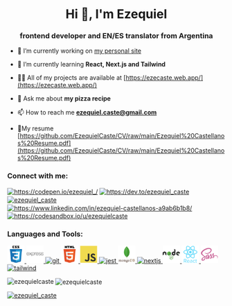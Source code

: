 <h1 align="center">Hi 👋, I'm Ezequiel</h1>
<h3 align="center">frontend developer and EN/ES translator from Argentina</h3>

- 🔭 I’m currently working on [my personal site](https://github.com/EzequielCaste/personal-site)

- 🌱 I’m currently learning **React, Next.js and Tailwind**

- 👨‍💻 All of my projects are available at [https://ezecaste.web.app/](https://ezecaste.web.app/)

- 💬 Ask me about **my pizza recipe**

- 📫 How to reach me **ezequiel.caste@gmail.com**

- 📄My resume [https://github.com/EzequielCaste/CV/raw/main/Ezequiel%20Castellanos%20Resume.pdf](https://github.com/EzequielCaste/CV/raw/main/Ezequiel%20Castellanos%20Resume.pdf)

<h3 align="left">Connect with me:</h3>
<p align="left">
<a href="https://codepen.io/https://codepen.io/ezequiel_/" target="blank"><img align="center" src="https://cdn.jsdelivr.net/npm/simple-icons@3.0.1/icons/codepen.svg" alt="https://codepen.io/ezequiel_/" height="30" width="40" /></a>
<a href="https://dev.to/https://dev.to/ezequiel_caste" target="blank"><img align="center" src="https://cdn.jsdelivr.net/npm/simple-icons@3.0.1/icons/dev-dot-to.svg" alt="https://dev.to/ezequiel_caste" height="30" width="40" /></a>
<a href="https://twitter.com/ezequiel_caste" target="blank"><img align="center" src="https://cdn.jsdelivr.net/npm/simple-icons@3.0.1/icons/twitter.svg" alt="ezequiel_caste" height="30" width="40" /></a>
<a href="https://linkedin.com/in/https://www.linkedin.com/in/ezequiel-castellanos-a9ab6b1b8/" target="blank"><img align="center" src="https://cdn.jsdelivr.net/npm/simple-icons@3.0.1/icons/linkedin.svg" alt="https://www.linkedin.com/in/ezequiel-castellanos-a9ab6b1b8/" height="30" width="40" /></a>
<a href="https://codesandbox.com/https://codesandbox.io/u/ezequielcaste" target="blank"><img align="center" src="https://cdn.jsdelivr.net/npm/simple-icons@3.0.1/icons/codesandbox.svg" alt="https://codesandbox.io/u/ezequielcaste" height="30" width="40" /></a>
</p>

<h3 align="left">Languages and Tools:</h3>
<p align="left"> <a href="https://www.w3schools.com/css/" target="_blank"> <img src="https://raw.githubusercontent.com/devicons/devicon/master/icons/css3/css3-original-wordmark.svg" alt="css3" width="40" height="40"/> </a> <a href="https://expressjs.com" target="_blank"> <img src="https://raw.githubusercontent.com/devicons/devicon/master/icons/express/express-original-wordmark.svg" alt="express" width="40" height="40"/> </a> <a href="https://git-scm.com/" target="_blank"> <img src="https://www.vectorlogo.zone/logos/git-scm/git-scm-icon.svg" alt="git" width="40" height="40"/> </a> <a href="https://www.w3.org/html/" target="_blank"> <img src="https://raw.githubusercontent.com/devicons/devicon/master/icons/html5/html5-original-wordmark.svg" alt="html5" width="40" height="40"/> </a> <a href="https://developer.mozilla.org/en-US/docs/Web/JavaScript" target="_blank"> <img src="https://raw.githubusercontent.com/devicons/devicon/master/icons/javascript/javascript-original.svg" alt="javascript" width="40" height="40"/> </a> <a href="https://jestjs.io" target="_blank"> <img src="https://www.vectorlogo.zone/logos/jestjsio/jestjsio-icon.svg" alt="jest" width="40" height="40"/> </a> <a href="https://www.mongodb.com/" target="_blank"> <img src="https://raw.githubusercontent.com/devicons/devicon/master/icons/mongodb/mongodb-original-wordmark.svg" alt="mongodb" width="40" height="40"/> </a> <a href="https://nextjs.org/" target="_blank"> <img src="https://cdn.worldvectorlogo.com/logos/nextjs-3.svg" alt="nextjs" width="40" height="40"/> </a> <a href="https://nodejs.org" target="_blank"> <img src="https://raw.githubusercontent.com/devicons/devicon/master/icons/nodejs/nodejs-original-wordmark.svg" alt="nodejs" width="40" height="40"/> </a> <a href="https://reactjs.org/" target="_blank"> <img src="https://raw.githubusercontent.com/devicons/devicon/master/icons/react/react-original-wordmark.svg" alt="react" width="40" height="40"/> </a> <a href="https://sass-lang.com" target="_blank"> <img src="https://raw.githubusercontent.com/devicons/devicon/master/icons/sass/sass-original.svg" alt="sass" width="40" height="40"/> </a> <a href="https://tailwindcss.com/" target="_blank"> <img src="https://www.vectorlogo.zone/logos/tailwindcss/tailwindcss-icon.svg" alt="tailwind" width="40" height="40"/> </a> </p>

<p><img align="left" src="https://github-readme-stats.vercel.app/api/top-langs?username=ezequielcaste&show_icons=true&locale=en&layout=compact" alt="ezequielcaste" /></p>

<p>&nbsp;<img align="center" src="https://github-readme-stats.vercel.app/api?username=ezequielcaste&show_icons=true&locale=en" alt="ezequielcaste" /></p>

<p align="left"> <a href="https://twitter.com/ezequiel_caste" target="blank"><img src="https://img.shields.io/twitter/follow/ezequiel_caste?logo=twitter&style=for-the-badge" alt="ezequiel_caste" /></a> </p>
